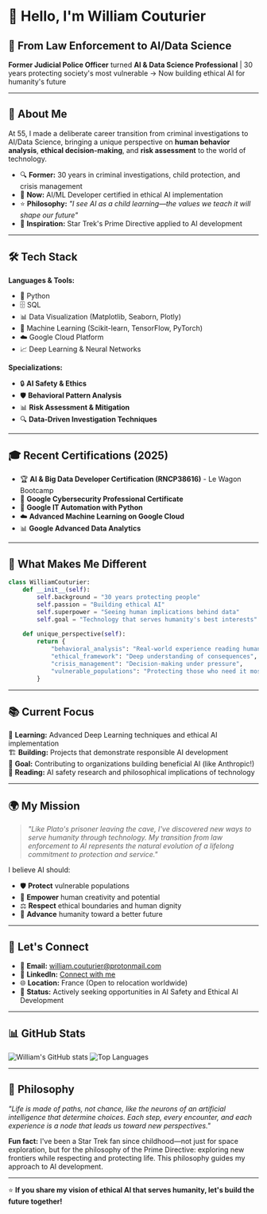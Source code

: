 # 👋 Hello, I'm William Couturier

## 🚀 From Law Enforcement to AI/Data Science

**Former Judicial Police Officer** turned **AI & Data Science Professional** | 30 years protecting society's most vulnerable → Now building ethical AI for humanity's future

---

## 🧠 About Me

At 55, I made a deliberate career transition from criminal investigations to AI/Data Science, bringing a unique perspective on **human behavior analysis**, **ethical decision-making**, and **risk assessment** to the world of technology.

- 🔍 **Former:** 30 years in criminal investigations, child protection, and crisis management
- 🤖 **Now:** AI/ML Developer certified in ethical AI implementation
- ⭐ **Philosophy:** *"I see AI as a child learning—the values we teach it will shape our future"*
- 🖖 **Inspiration:** Star Trek's Prime Directive applied to AI development

---

## 🛠️ Tech Stack

**Languages & Tools:**
- 🐍 Python
- 🗄️ SQL
- 📊 Data Visualization (Matplotlib, Seaborn, Plotly)
- 🧠 Machine Learning (Scikit-learn, TensorFlow, PyTorch)
- ☁️ Google Cloud Platform
- 📈 Deep Learning & Neural Networks

**Specializations:**
- 🔒 **AI Safety & Ethics**
- 🛡️ **Behavioral Pattern Analysis**
- 📊 **Risk Assessment & Mitigation**
- 🔍 **Data-Driven Investigation Techniques**

---

## 🎓 Recent Certifications (2025)

- 🏆 **AI & Big Data Developer Certification (RNCP38616)** - Le Wagon Bootcamp
- 🔐 **Google Cybersecurity Professional Certificate**
- 🐍 **Google IT Automation with Python**
- ☁️ **Advanced Machine Learning on Google Cloud**
- 📊 **Google Advanced Data Analytics**

---

## 🌟 What Makes Me Different

```python
class WilliamCouturier:
    def __init__(self):
        self.background = "30 years protecting people"
        self.passion = "Building ethical AI"
        self.superpower = "Seeing human implications behind data"
        self.goal = "Technology that serves humanity's best interests"
    
    def unique_perspective(self):
        return {
            "behavioral_analysis": "Real-world experience reading human patterns",
            "ethical_framework": "Deep understanding of consequences",
            "crisis_management": "Decision-making under pressure",
            "vulnerable_populations": "Protecting those who need it most"
        }
```

---

## 📚 Current Focus

🔬 **Learning:** Advanced Deep Learning techniques and ethical AI implementation  
🏗️ **Building:** Projects that demonstrate responsible AI development  
🎯 **Goal:** Contributing to organizations building beneficial AI (like Anthropic!)  
📖 **Reading:** AI safety research and philosophical implications of technology  

---

## 🌍 My Mission

> *"Like Plato's prisoner leaving the cave, I've discovered new ways to serve humanity through technology. My transition from law enforcement to AI represents the natural evolution of a lifelong commitment to protection and service."*

I believe AI should:
- 🛡️ **Protect** vulnerable populations
- 🌱 **Empower** human creativity and potential  
- ⚖️ **Respect** ethical boundaries and human dignity
- 🚀 **Advance** humanity toward a better future

---

## 🤝 Let's Connect

- 📧 **Email:** william.couturier@protonmail.com
- 🔗 **LinkedIn:** [Connect with me](https://linkedin.com/in/williamcouturier)
- 🌐 **Location:** France (Open to relocation worldwide)
- 💼 **Status:** Actively seeking opportunities in AI Safety and Ethical AI Development

---

## 📊 GitHub Stats

![William's GitHub stats](https://github-readme-stats.vercel.app/api?username=WLaCoutur&show_icons=true) ![Top Languages](https://github-readme-stats.vercel.app/api/top-langs/?username=WLaCoutur&layout=compact)



---

## 💭 Philosophy

*"Life is made of paths, not chance, like the neurons of an artificial intelligence that determine choices. Each step, every encounter, and each experience is a node that leads us toward new perspectives."*

**Fun fact:** I've been a Star Trek fan since childhood—not just for space exploration, but for the philosophy of the Prime Directive: exploring new frontiers while respecting and protecting life. This philosophy guides my approach to AI development.

---

⭐ **If you share my vision of ethical AI that serves humanity, let's build the future together!**
